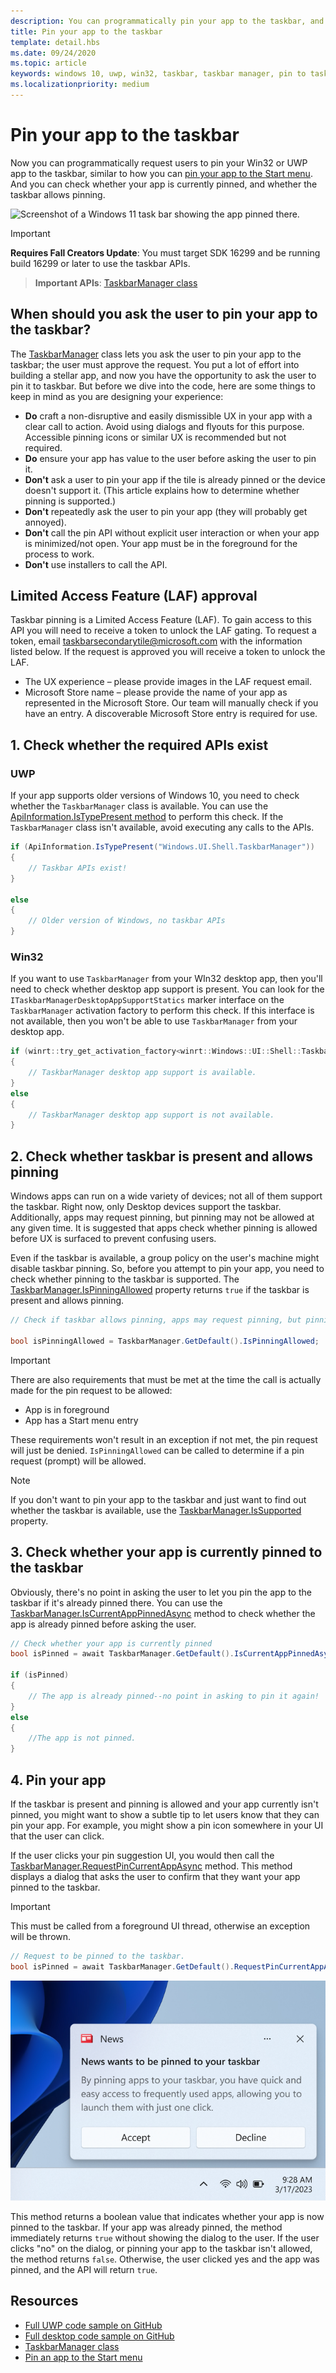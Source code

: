 ```yaml
---
description: You can programmatically pin your app to the taskbar, and you can check if it's currently pinned.
title: Pin your app to the taskbar
template: detail.hbs
ms.date: 09/24/2020
ms.topic: article
keywords: windows 10, uwp, win32, taskbar, taskbar manager, pin to taskbar, primary tile
ms.localizationpriority: medium
---
```

# Pin your app to the taskbar

Now you can programmatically request users to pin your Win32 or UWP app to the taskbar, similar to how you can [pin your app to the Start menu](tiles-and-notifications/primary-tile-apis.md). And you can check whether your app is currently pinned, and whether the taskbar allows pinning.

![Screenshot of a Windows 11 task bar showing the app pinned there.](images/taskbar/taskbar.png)

> [!IMPORTANT]
> **Requires Fall Creators Update**: You must target SDK 16299 and be running build 16299 or later to use the taskbar APIs.

> **Important APIs**: [TaskbarManager class](/uwp/api/windows.ui.shell.taskbarmanager)

## When should you ask the user to pin your app to the taskbar?

The [TaskbarManager](/uwp/api/windows.ui.shell.taskbarmanager) class lets you ask the user to pin your app to the taskbar; the user must approve the request. You put a lot of effort into building a stellar app, and now you have the opportunity to ask the user to pin it to taskbar. But before we dive into the code, here are some things to keep in mind as you are designing your experience:

* **Do** craft a non-disruptive and easily dismissible UX in your app with a clear call to action. Avoid using dialogs and flyouts for this purpose. Accessible pinning icons or similar UX is recommended but not required.
* **Do** ensure your app has value to the user before asking the user to pin it.
* **Don't** ask a user to pin your app if the tile is already pinned or the device doesn't support it. (This article explains how to determine whether pinning is supported.)
* **Don't** repeatedly ask the user to pin your app (they will probably get annoyed).
* **Don't** call the pin API without explicit user interaction or when your app is minimized/not open. Your app must be in the foreground for the process to work.
* **Don't** use installers to call the API.

## Limited Access Feature (LAF) approval

Taskbar pinning is a Limited Access Feature (LAF). To gain access to this API you will need to receive a token to unlock the LAF gating. To request a token, email [taskbarsecondarytile@microsoft.com](mailto:taskbarsecondarytile@microsoft.com) with the information listed below. If the request is approved you will receive a token to unlock the LAF.

* The UX experience – please provide images in the LAF request email.
* Microsoft Store name – please provide the name of your app as represented in the Microsoft Store. Our team will manually check if you have an entry. A discoverable Microsoft Store entry is required for use.

## 1. Check whether the required APIs exist

### UWP

If your app supports older versions of Windows 10, you need to check whether the `TaskbarManager` class is available. You can use the [ApiInformation.IsTypePresent method](/uwp/api/windows.foundation.metadata.apiinformation#Windows_Foundation_Metadata_ApiInformation_IsTypePresent_System_String_) to perform this check. If the `TaskbarManager` class isn't available, avoid executing any calls to the APIs.

```csharp
if (ApiInformation.IsTypePresent("Windows.UI.Shell.TaskbarManager"))
{
    // Taskbar APIs exist!
}

else
{
    // Older version of Windows, no taskbar APIs
}
```

### Win32

If you want to use `TaskbarManager` from your WIn32 desktop app, then you'll need to check whether desktop app support is present. You can look for the `ITaskbarManagerDesktopAppSupportStatics` marker interface on the `TaskbarManager` activation factory to perform this check. If this interface is not available, then you won't be able to use `TaskbarManager` from your desktop app.

```cpp
if (winrt::try_get_activation_factory<winrt::Windows::UI::Shell::TaskbarManager, winrt::Windows::UI::Shell::ITaskbarManagerDesktopAppSupportStatics>())
{
    // TaskbarManager desktop app support is available.
}
else
{
    // TaskbarManager desktop app support is not available.
}
```

## 2. Check whether taskbar is present and allows pinning

Windows apps can run on a wide variety of devices; not all of them support the taskbar. Right now, only Desktop devices support the taskbar. Additionally, apps may request pinning, but pinning may not be allowed at any given time. It is suggested that apps check whether pinning is allowed before UX is surfaced to prevent confusing users.

Even if the taskbar is available, a group policy on the user's machine might disable taskbar pinning. So, before you attempt to pin your app, you need to check whether pinning to the taskbar is supported. The [TaskbarManager.IsPinningAllowed](/uwp/api/windows.ui.shell.taskbarmanager.IsPinningAllowed) property returns `true` if the taskbar is present and allows pinning.

```csharp
// Check if taskbar allows pinning, apps may request pinning, but pinning may not be allowed at any given time. It is suggested that apps check whether pinning is allowed before a UX is surfaced in order to prevent confusing users.

bool isPinningAllowed = TaskbarManager.GetDefault().IsPinningAllowed;
```

> [!IMPORTANT]
> There are also requirements that must be met at the time the call is actually made for the pin request to be allowed:
>
> * App is in foreground
> * App has a Start menu entry
>
> These requirements won't result in an exception if not met, the pin request will just be denied. `IsPinningAllowed` can be called to determine if a pin request (prompt) will be allowed.

> [!NOTE]
> If you don't want to pin your app to the taskbar and just want to find out whether the taskbar is available, use the [TaskbarManager.IsSupported](/uwp/api/windows.ui.shell.taskbarmanager.IsSupported) property.

## 3. Check whether your app is currently pinned to the taskbar

Obviously, there's no point in asking the user to let you pin the app to the taskbar if it's already pinned there. You can use the [TaskbarManager.IsCurrentAppPinnedAsync](/uwp/api/windows.ui.shell.taskbarmanager.IsCurrentAppPinnedAsync) method to check whether the app is already pinned before asking the user.

```csharp
// Check whether your app is currently pinned
bool isPinned = await TaskbarManager.GetDefault().IsCurrentAppPinnedAsync();

if (isPinned)
{
    // The app is already pinned--no point in asking to pin it again!
}
else
{
    //The app is not pinned.
}
```

## 4. Pin your app

If the taskbar is present and pinning is allowed and your app currently isn't pinned, you might want to show a subtle tip to let users know that they can pin your app. For example, you might show a pin icon somewhere in your UI that the user can click.

If the user clicks your pin suggestion UI, you would then call the [TaskbarManager.RequestPinCurrentAppAsync](/uwp/api/windows.ui.shell.taskbarmanager.RequestPinCurrentAppAsync) method. This method displays a dialog that asks the user to confirm that they want your app pinned to the taskbar.

> [!IMPORTANT]
> This must be called from a foreground UI thread, otherwise an exception will be thrown.

```csharp
// Request to be pinned to the taskbar.
bool isPinned = await TaskbarManager.GetDefault().RequestPinCurrentAppAsync();
```

![Pin dialog](images/taskbar/pin-dialog.png)

This method returns a boolean value that indicates whether your app is now pinned to the taskbar. If your app was already pinned, the method immediately returns `true` without showing the dialog to the user. If the user clicks "no" on the dialog, or pinning your app to the taskbar isn't allowed, the method returns `false`. Otherwise, the user clicked yes and the app was pinned, and the API will return `true`.

## Resources

* [Full UWP code sample on GitHub](https://github.com/WindowsNotifications/quickstart-pin-to-taskbar)
* [Full desktop code sample on GitHub](https://github.com/microsoft/Windows-classic-samples/tree/main/Samples/TaskbarManager)
* [TaskbarManager class](/uwp/api/windows.ui.shell.taskbarmanager)
* [Pin an app to the Start menu](tiles-and-notifications/primary-tile-apis.md)
